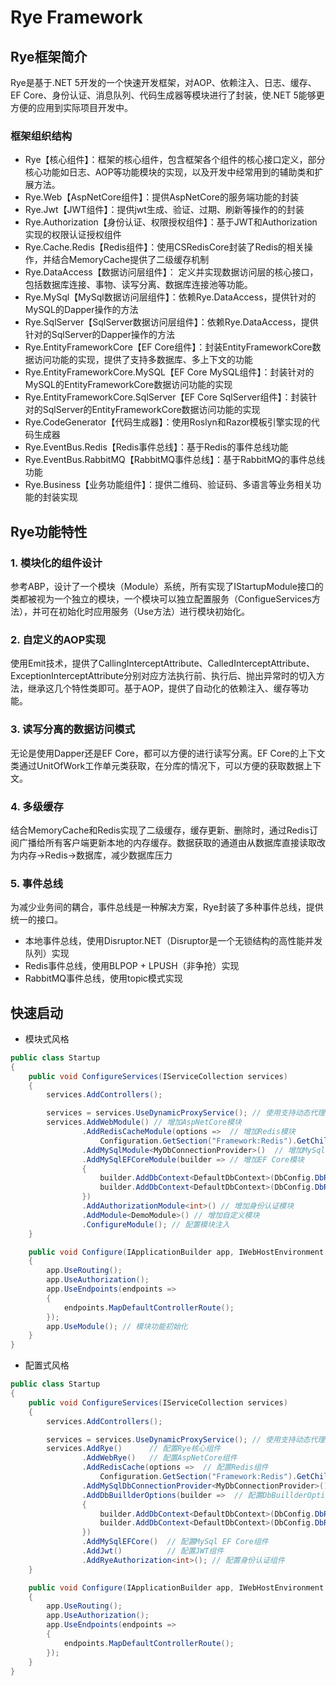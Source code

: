 # Rye Framework

## Rye框架简介

Rye是基于.NET 5开发的一个快速开发框架，对AOP、依赖注入、日志、缓存、EF Core、身份认证、消息队列、代码生成器等模块进行了封装，使.NET 5能够更方便的应用到实际项目开发中。


### 框架组织结构

* Rye【核心组件】：框架的核心组件，包含框架各个组件的核心接口定义，部分核心功能如日志、AOP等功能模块的实现，以及开发中经常用到的辅助类和扩展方法。
* Rye.Web【AspNetCore组件】：提供AspNetCore的服务端功能的封装
* Rye.Jwt【JWT组件】：提供jwt生成、验证、过期、刷新等操作的的封装
* Rye.Authorization【身份认证、权限授权组件】：基于JWT和Authorization实现的权限认证授权组件
* Rye.Cache.Redis【Redis组件】：使用CSRedisCore封装了Redis的相关操作，并结合MemoryCache提供了二级缓存机制
* Rye.DataAccess【数据访问层组件】： 定义并实现数据访问层的核心接口，包括数据库连接、事物、读写分离、数据库连接池等功能。
* Rye.MySql【MySql数据访问层组件】：依赖Rye.DataAccess，提供针对的MySQL的Dapper操作的方法
* Rye.SqlServer【SqlServer数据访问层组件】：依赖Rye.DataAccess，提供针对的SqlServer的Dapper操作的方法
* Rye.EntityFrameworkCore【EF Core组件】：封装EntityFrameworkCore数据访问功能的实现，提供了支持多数据库、多上下文的功能
* Rye.EntityFrameworkCore.MySQL【EF Core MySQL组件】：封装针对的MySQL的EntityFrameworkCore数据访问功能的实现
* Rye.EntityFrameworkCore.SqlServer【EF Core SqlServer组件】：封装针对的SqlServer的EntityFrameworkCore数据访问功能的实现
* Rye.CodeGenerator【代码生成器】：使用Roslyn和Razor模板引擎实现的代码生成器
* Rye.EventBus.Redis【Redis事件总线】：基于Redis的事件总线功能
* Rye.EventBus.RabbitMQ【RabbitMQ事件总线】：基于RabbitMQ的事件总线功能
* Rye.Business【业务功能组件】：提供二维码、验证码、多语言等业务相关功能的封装实现

## Rye功能特性

### 1. 模块化的组件设计

参考ABP，设计了一个模块（Module）系统，所有实现了IStartupModule接口的类都被视为一个独立的模块，一个模块可以独立配置服务（ConfigueServices方法），并可在初始化时应用服务（Use方法）进行模块初始化。

### 2. 自定义的AOP实现

使用Emit技术，提供了CallingInterceptAttribute、CalledInterceptAttribute、ExceptionInterceptAttribute分别对应方法执行前、执行后、抛出异常时的切入方法，继承这几个特性类即可。基于AOP，提供了自动化的依赖注入、缓存等功能。

### 3. 读写分离的数据访问模式

无论是使用Dapper还是EF Core，都可以方便的进行读写分离。EF Core的上下文类通过UnitOfWork工作单元类获取，在分库的情况下，可以方便的获取数据上下文。

### 4. 多级缓存

结合MemoryCache和Redis实现了二级缓存，缓存更新、删除时，通过Redis订阅广播给所有客户端更新本地的内存缓存。数据获取的通道由从数据库直接读取改为内存->Redis->数据库，减少数据库压力

### 5. 事件总线

为减少业务间的耦合，事件总线是一种解决方案，Rye封装了多种事件总线，提供统一的接口。
* 本地事件总线，使用Disruptor.NET（Disruptor是一个无锁结构的高性能并发队列）实现
* Redis事件总线，使用BLPOP + LPUSH（非争抢）实现
* RabbitMQ事件总线，使用topic模式实现

## 快速启动

* 模块式风格
```csharp
public class Startup
{
    public void ConfigureServices(IServiceCollection services)
    {
        services.AddControllers();

        services = services.UseDynamicProxyService(); // 使用支持动态代理功能的ServiceCollection
        services.AddWebModule() // 增加AspNetCore模块
                .AddRedisCacheModule(options =>  // 增加Redis模块
                    Configuration.GetSection("Framework:Redis").GetChildren().FirstOrDefault().Bind(options)) // 配置Redis
                .AddMySqlModule<MyDbConnectionProvider>()  // 增加MySql数据访问层模块
                .AddMySqlEFCoreModule(builder => // 增加EF Core模块
                {
                    builder.AddDbContext<DefaultDbContext>(DbConfig.DbRye.GetDescription()); // 配置默认数据上下文名称
                    builder.AddDbContext<DefaultDbContext>(DbConfig.DbRye_Read.GetDescription());
                })
                .AddAuthorizationModule<int>() // 增加身份认证模块
                .AddModule<DemoModule>() // 增加自定义模块
                .ConfigureModule(); // 配置模块注入
    }

    public void Configure(IApplicationBuilder app, IWebHostEnvironment env, IApiVersionDescriptionProvider provider)
    {
        app.UseRouting();
        app.UseAuthorization();
        app.UseEndpoints(endpoints =>
        {
            endpoints.MapDefaultControllerRoute();
        });
        app.UseModule(); // 模块功能初始化
    }
}
```

* 配置式风格
```csharp
public class Startup
{
    public void ConfigureServices(IServiceCollection services)
    {
        services.AddControllers();

        services = services.UseDynamicProxyService(); // 使用支持动态代理功能的ServiceCollection
        services.AddRye()      // 配置Rye核心组件
                .AddWebRye()   // 配置AspNetCore组件
                .AddRedisCache(options =>  // 配置Redis组件
                    Configuration.GetSection("Framework:Redis").GetChildren().FirstOrDefault().Bind(options))
                .AddMySqlDbConnectionProvider<MyDbConnectionProvider>() // 配置MySql数据库连接提供者
                .AddDbBuillderOptions(builder =>  // 配置DbBuillderOptions
                {
                    builder.AddDbContext<DefaultDbContext>(DbConfig.DbRye.GetDescription());
                    builder.AddDbContext<DefaultDbContext>(DbConfig.DbRye_Read.GetDescription());
                })
                .AddMySqlEFCore()  // 配置MySql EF Core组件
                .AddJwt()          // 配置JWT组件
                .AddRyeAuthorization<int>(); // 配置身份认证组件
    }

    public void Configure(IApplicationBuilder app, IWebHostEnvironment env, IApiVersionDescriptionProvider provider)
    {
        app.UseRouting();
        app.UseAuthorization();
        app.UseEndpoints(endpoints =>
        {
            endpoints.MapDefaultControllerRoute();
        });
    }
}
```
